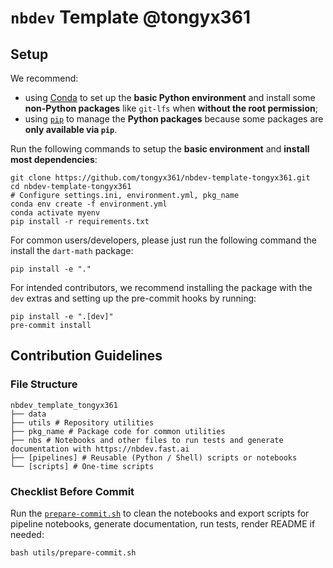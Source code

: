# `nbdev` Template @tongyx361


<!-- WARNING: THIS FILE WAS AUTOGENERATED! DO NOT EDIT! -->

## Setup

We recommend:

- using [Conda](https://docs.conda.io/projects/miniconda) to set up the
  **basic Python environment** and install some **non-Python packages**
  like `git-lfs` when **without the root permission**;
- using [`pip`](https://pip.pypa.io/en/stable/#) to manage the **Python
  packages** because some packages are **only available via `pip`**.

Run the following commands to setup the **basic environment** and
**install most dependencies**:

``` shell
git clone https://github.com/tongyx361/nbdev-template-tongyx361.git
cd nbdev-template-tongyx361
# Configure settings.ini, environment.yml, pkg_name
conda env create -f environment.yml
conda activate myenv
pip install -r requirements.txt
```

For common users/developers, please just run the following command the
install the `dart-math` package:

``` shell
pip install -e "."
```

For intended contributors, we recommend installing the package with the
`dev` extras and setting up the pre-commit hooks by running:

``` shell
pip install -e ".[dev]"
pre-commit install
```

## Contribution Guidelines

### File Structure

    nbdev_template_tongyx361
    ├── data
    ├── utils # Repository utilities
    ├── pkg_name # Package code for common utilities
    ├── nbs # Notebooks and other files to run tests and generate documentation with https://nbdev.fast.ai
    ├── [pipelines] # Reusable (Python / Shell) scripts or notebooks
    └── [scripts] # One-time scripts

### Checklist Before Commit

Run the [`prepare-commit.sh`](utils/prepare-commit.sh) to clean the
notebooks and export scripts for pipeline notebooks, generate
documentation, run tests, render README if needed:

    bash utils/prepare-commit.sh
